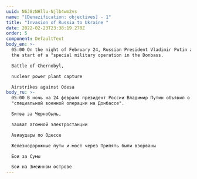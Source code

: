 ```yaml
---
uuid: N6J8zNHllu-Njlb4wm2vs
name: "[Denazification: objectives] - 1"
title: "Invasion of Russia to Ukraine "
date: 2022-02-23T23:38:19.270Z
order: 5
component: DefaultText
body_en: >-
  05:00 On the night of February 24, Russian President Vladimir Putin announced
  the start of a "special military operation in the Donbass.

  Battle of Chernobyl,

  nuclear power plant capture

  Airstrikes against Odesa
body_ru: >-
  05:00 В ночь на 24 февраля президент России Владимир Путин объявил о начале
  "специальной военной операции на Донбассе".

  Битва за Чернобыль,

  захват атомной электростанции

  Авиаудары по Одессе

  Железнодорожные пути и мост через Припять были взорваны

  Бои за Сумы

  Бои на Змеинном острове
---
```

